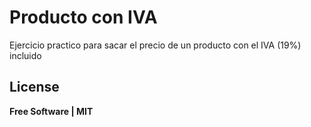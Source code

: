 # Producto con IVA

Ejercicio practico para sacar el precio de un producto con el IVA (19%) incluido


## License

**Free Software | MIT**
